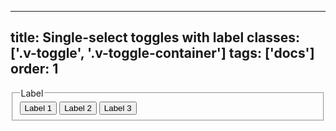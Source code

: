 <!--
 *              Copyright (c) 2025 Visa, Inc.
 *
 * Licensed under the Apache License, Version 2.0 (the "License");
 * you may not use this file except in compliance with the License.
 * You may obtain a copy of the License at
 *
 *         http://www.apache.org/licenses/LICENSE-2.0
 *
 * Unless required by applicable law or agreed to in writing, software
 * distributed under the License is distributed on an "AS IS" BASIS,
 * WITHOUT WARRANTIES OR CONDITIONS OF ANY KIND, either express or implied.
 * See the License for the specific language governing permissions and
 * limitations under the License.
 *
 -->
---
title: Single-select toggles with label
classes: ['.v-toggle', '.v-toggle-container']
tags: ['docs']
order: 1
---

<fieldset aria-labelledby="single-select-toggle-legend">
    <legend class="v-label" id="single-select-toggle-legend">Label</legend>
    <div class="v-toggle-container v-mt-4">
        <button class="v-toggle v-gap-6" aria-pressed="true">
            Label 1
        </button>
        <button class="v-toggle v-gap-6" aria-pressed="false">
            Label 2
        </button>
        <button class="v-toggle v-gap-6" aria-pressed="false">
            Label 3
        </button>
    </div>
</fieldset>
